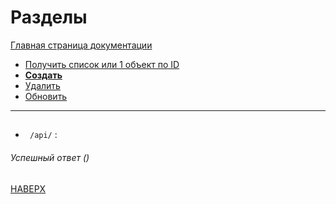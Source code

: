 # Разделы

[Главная страница документации](/README.md)

* [Получить список или 1 объект по ID](/docs/section/section-get.md)
* **[Создать](/docs/section/section-create.md)**   
* [Удалить](/docs/section/section-delete.md) 
* [Обновить](/docs/section/section-update.md)
---

## 
- ` /api/` :
###### Успешный ответ ()

[НАВЕРХ](#разделы)